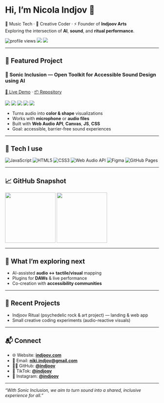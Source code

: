 <!-- Profile Header -->
<h1 align="left">Hi, I’m Nicola Indjov 👋</h1>
<p>
  🎸 Music Tech · 🧪 Creative Coder · ⚡ Founder of <b>Indjoov Arts</b><br/>
  Exploring the intersection of <b>AI</b>, <b>sound</b>, and <b>ritual performance</b>.
</p>

<!-- Quick badges -->
<p>
  <img src="https://komarev.com/ghpvc/?username=indjoov&label=Profile%20views&color=0e75b6&style=flat" alt="profile views" />
  <img src="https://img.shields.io/badge/Location-Berlin-4D7CFE?style=flat&logo=google-maps&logoColor=white" />
  <img src="https://img.shields.io/badge/Focus-Accessibility%20%7C%20Music%20Tech-7C3AED" />
</p>

---

## 🎯 Featured Project

### 🎼 Sonic Inclusion — Open Toolkit for Accessible Sound Design using AI
[🔗 Live Demo](https://indjoov.github.io/sonic-inclusion/) · [📦 Repository](https://github.com/indjoov/sonic-inclusion)

<p>
  <img src="https://img.shields.io/badge/License-MIT-green.svg" />
  <img src="https://img.shields.io/badge/Status-Prototype-blue.svg" />
  <img src="https://img.shields.io/badge/AI-Powered-orange.svg" />
  <img src="https://img.shields.io/badge/Inclusive%20Design-brightgreen.svg" />
  <img src="https://img.shields.io/badge/Open%20Source-Yes-success.svg" />
</p>

- Turns audio into **color & shape** visualizations  
- Works with **microphone** or **audio files**  
- Built with **Web Audio API**, **Canvas**, **JS**, **CSS**  
- Goal: accessible, barrier-free sound experiences

---

## 🧰 Tech I use
<p>
  <img alt="JavaScript" src="https://img.shields.io/badge/JavaScript-F7DF1E?logo=javascript&logoColor=000" />
  <img alt="HTML5" src="https://img.shields.io/badge/HTML5-E34F26?logo=html5&logoColor=fff" />
  <img alt="CSS3" src="https://img.shields.io/badge/CSS3-1572B6?logo=css3&logoColor=fff" />
  <img alt="Web Audio API" src="https://img.shields.io/badge/Web%20Audio%20API-111827?logo=webauthn&logoColor=fff" />
  <img alt="Figma" src="https://img.shields.io/badge/Figma-000?logo=figma&logoColor=fff" />
  <img alt="GitHub Pages" src="https://img.shields.io/badge/GitHub%20Pages-222?logo=githubpages&logoColor=fff" />
</p>

---

## 📈 GitHub Snapshot
<p>
  <img height="165" src="https://github-readme-stats.vercel.app/api?username=indjoov&show_icons=true&theme=radical&hide_rank=false" />
  <img height="165" src="https://github-readme-stats.vercel.app/api/top-langs/?username=indjoov&layout=compact&theme=radical" />
</p>

<!-- Optional Streaks (kannst du aktiv lassen oder löschen)
<p>
  <img height="165" src="https://streak-stats.demolab.com?user=indjoov&theme=radical" />
</p>
-->

---

## 🧪 What I’m exploring next
- AI-assisted **audio ↔ tactile/visual** mapping  
- Plugins for **DAWs** & live performance  
- Co-creation with **accessibility communities**  

---

## 🧵 Recent Projects
- Indjoov Ritual (psychedelic rock & art project) — landing & web app  
- Small creative coding experiments (audio-reactive visuals)

---

## 📬 Connect
- 🌐 Website: **[indjoov.com](https://indjoov.com)**
- 📧 Email: **niki.indjov@gmail.com**
- 🧑‍💻 GitHub: **[@indjoov](https://github.com/indjoov)**
- 🎥 TikTok: **[@indjoov](https://www.tiktok.com/@indjoov)**
- 📸 Instagram: **[@indjoov](https://instagram.com/indjoov)**

---

_“With Sonic Inclusion, we aim to turn sound into a shared, inclusive experience for all.”_
